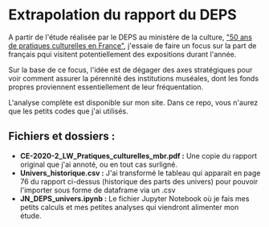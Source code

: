 # Extrapolation du rapport du DEPS

A partir de l'étude réalisée par le DEPS au ministère de la culture, ["50 ans de pratiques culturelles en France"](https://www.culture.gouv.fr/Sites-thematiques/Etudes-et-statistiques/Publications/Collections-de-synthese/Culture-etudes-2007-2021/Cinquante-ans-de-pratiques-culturelles-en-France-CE-2020-2), j'essaie de faire un focus sur la part de français pqui visitent potentiellement des expositions durant l'année.

Sur la base de ce focus, l'idée est de dégager des axes stratégiques pour voir comment assurer la pérennité des institutions muséales, dont les fonds propres proviennent essentiellement de leur fréquentation.

L'analyse complète est disponible sur mon site. Dans ce repo, vous n'aurez que les petits codes que j'ai utilisés.

## Fichiers et dossiers : 
- __CE-2020-2_LW_Pratiques_culturelles_mbr.pdf :__ Une copie du rapport original que j'ai annoté, ou en tout cas surligné.
- __Univers_historique.csv :__ J'ai transformé le tableau qui apparait en page 76 du rapport ci-dessus (historique des parts des univers) pour pouvoir l'importer sous forme de dataframe via un .csv
- __JN_DEPS_univers.ipynb :__ Le fichier Jupyter Notebook où je fais mes petits calculs et mes petites analyses qui viendront alimenter mon étude.
